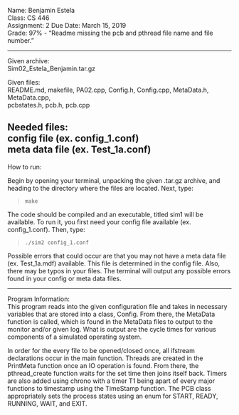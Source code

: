 Name: Benjamin Estela  
Class: CS 446  
Assignment: 2 
Due Date: March 15, 2019  
Grade: 97% - “Readme missing the pcb and pthread file name and file number.”

---  

Given archive:  
Sim02_Estela_Benjamin.tar.gz  

Given files:  
README.md, makefile, PA02.cpp, Config.h, 
Config.cpp, MetaData.h, MetaData.cpp,  
pcbstates.h, pcb.h, pcb.cpp  

Needed files:  
config file (ex. config_1.conf)  
meta data file (ex. Test_1a.conf)  
---  

How to run:  

Begin by opening your terminal, unpacking the given .tar.gz archive, 
and heading to the directory where the files are located. 
Next, type:   

>`make`  

The code should be compiled and an executable, titled sim1 will be available. 
To run it, you first need your config file available (ex. config_1.conf).
Then, type:

>`./sim2 config_1.conf`

Possible errors that could occur are that you may not have a meta data 
file (ex. Test_1a.mdf) available. This file is determined in the config file.
Also, there may be typos in your files. The terminal will output any possible
errors found in your config or meta data files.

---  

Program Information:  
This program reads into the given configuration file and takes in necessary 
variables that are stored into a class, Config. From there, the MetaData 
function is called, which is found in the MetaData files to output to the
monitor and/or given log. What is output are the cycle times for various
components of a simulated operating system.  

In order for the every file to be opened/closed once, all ifstream 
declarations occur in the main function. Threads are created in the 
PrintMeta function once an IO operation is found. From there, the 
pthread_create function waits for the set time then joins itself
back. Timers are also added using chrono with a timer T1 being apart of
every major functions to timestamp using the TimeStamp function. The PCB 
class appropriately sets the process states using an enum for START, READY, 
RUNNING, WAIT, and EXIT.
